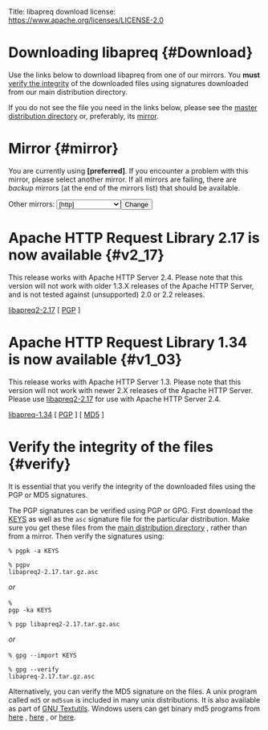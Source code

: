 Title: libapreq download
license: https://www.apache.org/licenses/LICENSE-2.0

# Downloading libapreq  {#Download}

Use the links below to download libapreq from one of our mirrors. You
**must**  [verify the integrity](#verify) of the downloaded files using
signatures downloaded from our main distribution directory.

If you do not see the file you need in the links below, please see the
[master distribution directory](http://downloads.apache.org/httpd/libapreq/)
or, preferably, its [mirror]([preferred]/httpd/libapreq/).

# Mirror  {#mirror}

You are currently using **[preferred]**. If you encounter a problem with
this mirror, please select another mirror. If all mirrors are failing,
there are *backup* mirrors (at the end of the mirrors list) that should be
available.

<form action="[location]" method="get" id="SelectMirror">Other
mirrors: <select name="Preferred">[if-any http] [for http]<option
value="[http]">[http]</option>[end] [end] [if-any ftp] [for ftp]<option
value="[ftp]">[ftp]</option>[end] [end] [if-any backup] [for backup]<option
value="[backup]">[backup] (backup)</option>[end] [end]</select><input
type="submit" value="Change"></input></form>

# Apache HTTP Request Library 2.17 is now available  {#v2_17}

This release works with Apache HTTP Server 2.4. Please note that this
version will not work with older 1.3.X releases of the Apache HTTP Server,
and is not tested against (unsupported) 2.0 or 2.2 releases.

[libapreq2-2.17]([preferred]/httpd/libapreq/libapreq2-2.17.tar.gz) 
[ [PGP](http://downloads.apache.org/httpd/libapreq/libapreq2-2.17.tar.gz.asc) ]

# Apache HTTP Request Library 1.34 is now available  {#v1_03}

This release works with Apache HTTP Server 1.3. Please note that this
version will not work with newer 2.X releases of the Apache HTTP Server.
Please use [libapreq2-2.17](#v2_17) for use with Apache HTTP Server 2.4.

[libapreq-1.34]([preferred]/httpd/libapreq/libapreq-1.34.tar.gz) 
[ [PGP](http://downloads.apache.org/httpd/libapreq/libapreq-1.34.tar.gz.asc) ] 
[ [MD5](http://downloads.apache.org/httpd/libapreq/libapreq-1.34.tar.gz.md5) ]

# Verify the integrity of the files  {#verify}

It is essential that you verify the integrity of the downloaded files using
the PGP or MD5 signatures.

The PGP signatures can be verified using PGP or GPG. First download the
[KEYS](http://downloads.apache.org/httpd/KEYS) as well as the `asc`
signature file for the particular distribution. Make sure you get these
files from the [main distribution
directory](http://downloads.apache.org/httpd/) , rather than from a mirror.
Then verify the signatures using:

<code>% pgpk -a KEYS<br></br>% pgpv
libapreq2-2.17.tar.gz.asc<br></br></code> *or* <br></br><code>% pgp -ka
KEYS<br></br>% pgp libapreq2-2.17.tar.gz.asc<br></br></code> *or*
<br></br><code>% gpg --import KEYS<br></br>% gpg --verify
libapreq-2.17.tar.gz.asc</code>

Alternatively, you can verify the MD5 signature on the files. A unix
program called `md5` or `md5sum` is included in many unix distributions. It
is also available as part of [GNU
Textutils](http://www.gnu.org/software/textutils/textutils.html). Windows
users can get binary md5 programs from [here](http://www.fourmilab.ch/md5/)
, [here](http://www.pc-tools.net/win32/freeware/console/) , or
[here](http://www.slavasoft.com/fsum/).

